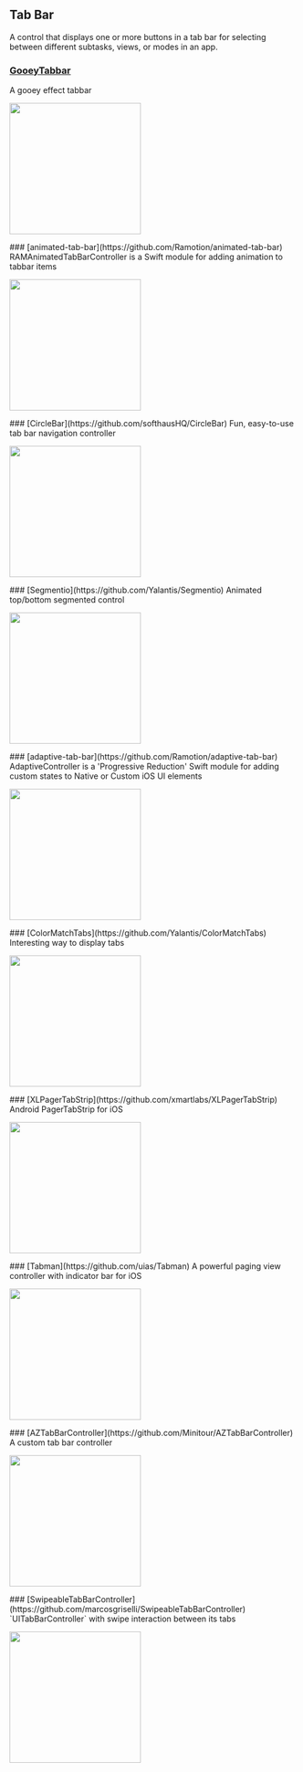## Tab Bar

A control that displays one or more buttons in a tab bar for selecting between different subtasks, views, or modes in an app.
### [GooeyTabbar](https://github.com/KittenYang/GooeyTabbar)
A gooey effect tabbar
<p float="left">
<img src="https://raw.githubusercontent.com/KittenYang/GooeyTabbar/master/gooeyTabbar_Temple.gif" width="230">
</p>### [animated-tab-bar](https://github.com/Ramotion/animated-tab-bar)
RAMAnimatedTabBarController is a Swift module for adding animation to tabbar items
<p float="left">
<img src="https://raw.githubusercontent.com/Ramotion/animated-tab-bar/master/Screenshots/animatedTabBar.gif" width="230">
</p>### [CircleBar](https://github.com/softhausHQ/CircleBar)
Fun, easy-to-use tab bar navigation controller
<p float="left">
<img src="https://user-images.githubusercontent.com/7403338/53284076-884de700-3757-11e9-9185-33a67e7b3ba0.gif" width="230">
</p>### [Segmentio](https://github.com/Yalantis/Segmentio)
Animated top/bottom segmented control
<p float="left">
<img src="https://raw.githubusercontent.com/Yalantis/Segmentio/master/Assets/animation.gif" width="230">
</p>### [adaptive-tab-bar](https://github.com/Ramotion/adaptive-tab-bar)
AdaptiveController is a 'Progressive Reduction' Swift module for adding custom states to Native or Custom iOS UI elements
<p float="left">
<img src="https://raw.githubusercontent.com/Ramotion/adaptive-tab-bar/master/adaptive_tab_bar.gif" width="230">
</p>### [ColorMatchTabs](https://github.com/Yalantis/ColorMatchTabs)
Interesting way to display tabs
<p float="left">
<img src="https://raw.githubusercontent.com/Yalantis/ColorMatchTabs/master/Resources/preview.gif" width="230">
</p>### [XLPagerTabStrip](https://github.com/xmartlabs/XLPagerTabStrip)
Android PagerTabStrip for iOS
<p float="left">
<img src="https://raw.githubusercontent.com/xmartlabs/XLPagerTabStrip/master/Example/youtube.gif" width="230">
</p>### [Tabman](https://github.com/uias/Tabman)
A powerful paging view controller with indicator bar for iOS
<p float="left">
<img src="https://raw.githubusercontent.com/uias/Tabman/master/Docs/img/tm_header.png" width="230">
</p>### [AZTabBarController](https://github.com/Minitour/AZTabBarController)
A custom tab bar controller
<p float="left">
<img src="https://raw.githubusercontent.com/Minitour/AZTabBarController/master/Screenshots/aztabbar.gif" width="230">
</p>### [SwipeableTabBarController](https://github.com/marcosgriselli/SwipeableTabBarController)
`UITabBarController` with swipe interaction between its tabs
<p float="left">
<img src="https://raw.githubusercontent.com/marcosgriselli/SwipeableTabBarController/master/./Resources/GIFs/SwipeableTabBarController_new.gif" width="230">
</p>